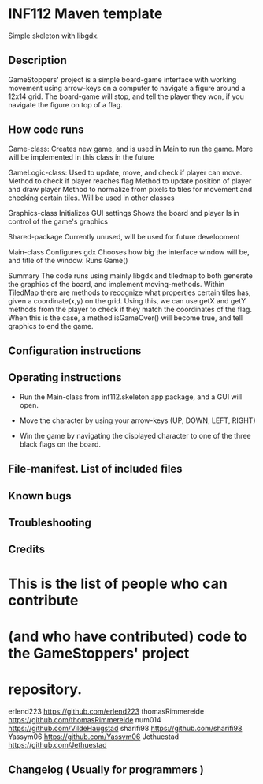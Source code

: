 # INF112 Maven template 
Simple skeleton with libgdx. 

## Description

GameStoppers' project is a simple board-game interface with working movement using arrow-keys on a computer
to navigate a figure around a 12x14 grid. The board-game will stop, and tell the player they won, if
you navigate the figure on top of a flag.

## How code runs 

Game-class:
    Creates new game, and is used in Main to run the game. 
    More will be implemented in this class in the future

GameLogic-class:
    Used to update, move, and check if player can move.
    Method to check if player reaches flag
    Method to update position of player and draw player
    Method to normalize from pixels to tiles for movement and checking certain tiles. Will be used in other classes

Graphics-class
    Initializes GUI settings
    Shows the board and player
    Is in control of the game's graphics


Shared-package
    Currently unused, will be used for future development

Main-class
    Configures gdx
    Chooses how big the interface window will be, and title of the window.
    Runs Game()


Summary
    The code runs using mainly libgdx and tiledmap to both generate the graphics of the board, and implement
    moving-methods. Within TiledMap there are methods to recognize what properties certain tiles has, given
    a coordinate(x,y) on the grid. Using this, we can use getX and getY methods from the player to check if
    they match the coordinates of the flag. When this is the case, a method isGameOver() will become true,
    and tell graphics to end the game.

## Configuration instructions

## Operating instructions

* Run the Main-class from inf112.skeleton.app package, and a GUI will open.

* Move the character by using your arrow-keys (UP, DOWN, LEFT, RIGHT)

* Win the game by navigating the displayed character to one of the three black flags on the board.

## File-manifest. List of included files

## Known bugs

## Troubleshooting

## Credits

# This is the list of people who can contribute
# (and who have contributed) code to the GameStoppers' project
# repository.

erlend223 https://github.com/erlend223
thomasRimmereide https://github.com/thomasRimmereide
num014 https://github.com/VildeHaugstad
sharifi98 https://github.com/sharifi98
Yassym06 https://github.com/Yassym06
Jethuestad https://github.com/Jethuestad

## Changelog ( Usually for programmers )